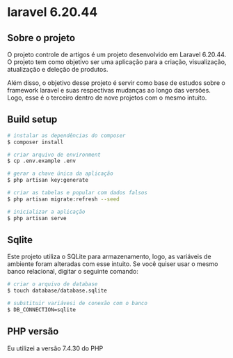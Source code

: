# laravel 6.20.44

## Sobre o projeto
O projeto controle de artigos é um projeto desenvolvido em Laravel 6.20.44. O projeto tem como objetivo ser uma aplicação para a criação, visualização, atualização e deleção de produtos.

Além disso, o objetivo desse projeto é servir como base de estudos sobre o framework laravel e suas respectivas mudanças ao longo das versões. Logo, esse é o terceiro dentro de nove projetos com o mesmo intuito.

## Build setup
```bash
# instalar as dependências do composer
$ composer install

# criar arquivo de environment
$ cp .env.example .env

# gerar a chave única da aplicação
$ php artisan key:generate

# criar as tabelas e popular com dados falsos
$ php artisan migrate:refresh --seed

# inicializar a aplicação
$ php artisan serve
```

## Sqlite
Este projeto utiliza o SQLite para armazenamento, logo, as variáveis de ambiente foram alteradas com esse intuito. Se você quiser usar o mesmo banco relacional, digitar o seguinte comando:
```bash
# criar o arquivo de database
$ touch database/database.sqlite

# substituir variávesi de conexão com o banco
$ DB_CONNECTION=sqlite
```

## PHP versão
Eu utilizei a versão 7.4.30 do PHP
